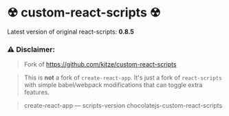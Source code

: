 # ☢ custom-react-scripts ☢
Latest version of original react-scripts: **0.8.5**

### ⚠️ Disclaimer:
> Fork of  https://github.com/kitze/custom-react-scripts

> This is **not** a fork of ```create-react-app```. It's just a fork of ```react-scripts``` with simple babel/webpack modifications that can toggle extra features.

> create-react-app <packagename> — scripts-version chocolatejs-custom-react-scripts
